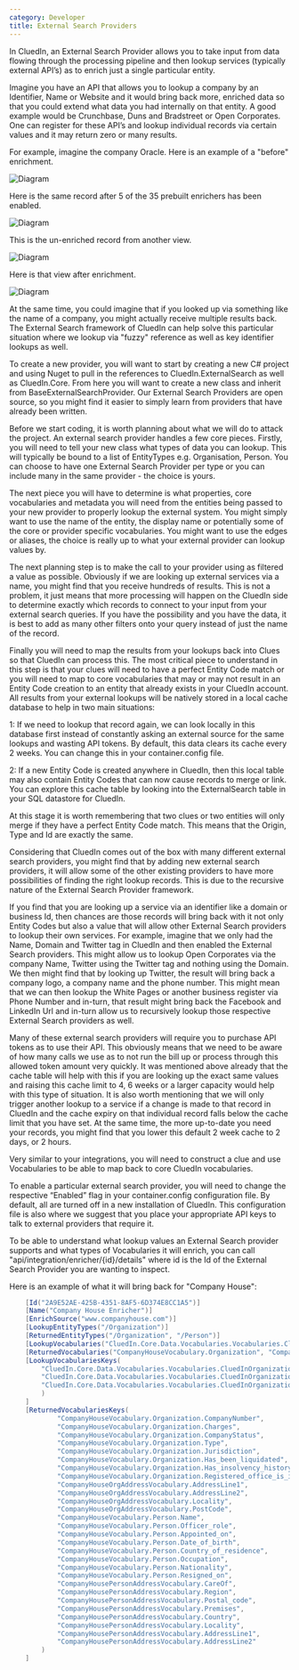 ```yaml
---
category: Developer
title: External Search Providers
---
```


In CluedIn, an External Search Provider allows you to take input from data flowing through the processing pipeline and then lookup services (typically external API’s) as to enrich just a single particular entity. 

Imagine you have an API that allows you to lookup a company by an Identifier, Name or Website and it would bring back more, enriched data so that you could extend what data you had internally on that entity. A good example would be Crunchbase, Duns and Bradstreet or Open Corporates. One can register for these API’s and lookup individual records via certain values and it may return zero or many results. 

For example, imagine the company Oracle. Here is an example of a "before" enrichment.

![Diagram](oracle-properties.png)

Here is the same record after 5 of the 35 prebuilt enrichers has been enabled. 

![Diagram](oracle-properties-enriched.png)

This is the un-enriched record from another view.

![Diagram](oracle-unified-view.png)

Here is that view after enrichment. 

![Diagram](oracle-unified-view-enriched.png)

At the same time, you could imagine that if you looked up via something like the name of a company, you might actually receive multiple results back. The External Search framework of CluedIn can help solve this particular situation where we lookup via "fuzzy" reference as well as key identifier lookups as well. 

To create a new provider, you will want to start by creating a new C# project and using Nuget to pull in the references to CluedIn.ExternalSearch as well as CluedIn.Core. From here you will want to create a new class and inherit from BaseExternalSearchProvider. Our External Search Providers are open source, so you might find it easier to simply learn from providers that have already been written. 

Before we start coding, it is worth planning about what we will do to attack the project. An external search provider handles a few core pieces. Firstly, you will need to tell your new class what types of data you can lookup. This will typically be bound to a list of EntityTypes e.g. Organisation, Person. You can choose to have one External Search Provider per type or you can include many in the same provider - the choice is yours. 

The next piece you will have to determine is what properties, core vocabularies and metadata you will need from the entities being passed to your new provider to properly lookup the external system. You might simply want to use the name of the entity, the display name or potentially some of the core or provider specific vocabularies. You might want to use the edges or aliases, the choice is really up to what your external provider can lookup values by. 

The next planning step is to make the call to your provider using as filtered a value as possible. Obviously if we are looking up external services via a name, you might find that you receive hundreds of results. This is not a problem, it just means that more processing will happen on the CluedIn side to determine exactly which records to connect to your input from your external search queries. If you have the possibility and you have the data, it is best to add as many other filters onto your query instead of just the name of the record.

Finally you will need to map the results from your lookups back into Clues so that CluedIn can process this. The most critical piece to understand in this step is that your clues will need to have a perfect Entity Code match or you will need to map to core vocabularies that may or may not result in an Entity Code creation to an entity that already exists in your CluedIn account. All results from your external lookups will be natively stored in a local cache database to help in two main situations: 

1: If we need to lookup that record again, we can look locally in this database first instead of constantly asking an external source for the same lookups and wasting API tokens. By default, this data clears its cache every 2 weeks. You can change this in your container.config file.

2: If a new Entity Code is created anywhere in CluedIn, then this local table may also contain Entity Codes that can now cause records to merge or link. You can explore this cache table by looking into the ExternalSearch table in your SQL datastore for CluedIn.

At this stage it is worth remembering that two clues or two entities will only merge if they have a perfect Entity Code match. This means that the Origin, Type and Id are exactly the same. 

Considering that CluedIn comes out of the box with many different external search providers, you might find that by adding new external search providers, it will allow some of the other existing providers to have more possibilities of finding the right lookup records. This is due to the recursive nature of the External Search Provider framework. 

If you find that you are looking up a service via an identifier like a domain or business Id, then chances are those records will bring back with it not only Entity Codes but also a value that will allow other External Search providers to lookup their own services. For example, imagine that we only had the Name, Domain and Twitter tag in CluedIn and then enabled the External Search providers. This might allow us to lookup Open Corporates via the company Name, Twitter using the Twitter tag and nothing using the Domain. We then might find that by looking up Twitter, the result will bring back a company logo, a company name and the phone number. This might mean that we can then lookup the White Pages or another business register via Phone Number and in-turn, that result might bring back the Facebook and LinkedIn Url and in-turn allow us to recursively lookup those respective External Search providers as well. 

Many of these external search providers will require you to purchase API tokens as to use their API. This obviously means that we need to be aware of how many calls we use as to not run the bill up or process through this allowed token amount very quickly. It was mentioned above already that the cache table will help with this if you are looking up the exact same values and raising this cache limit to 4, 6 weeks or a larger capacity would help with this type of situation. It is also worth mentioning that we will only trigger another lookup to a service if a change is made to that record in CluedIn and the cache expiry on that individual record falls below the cache limit that you have set. At the same time, the more up-to-date you need your records, you might find that you lower this default 2 week cache to 2 days, or 2 hours. 

Very similar to your integrations, you will need to construct a clue and use Vocabularies to be able to map back to core CluedIn vocabularies. 

To enable a particular external search provider, you will need to change the respective “Enabled” flag in your container.config configuration file. By default, all are turned off in a new installation of CluedIn. This configuration file is also where we suggest that you place your appropriate API keys to talk to external providers that require it. 

To be able to understand what lookup values an External Search provider supports and what types of Vocabularies it will enrich, you can call "api/integration/enricher/{id}/details" where id is the Id of the External Search Provider you are wanting to inspect. 

Here is an example of what it will bring back for "Company House":

```csharp
    [Id("2A9E52AE-425B-4351-8AF5-6D374E8CC1A5")]
    [Name("Company House Enricher")]
    [EnrichSource("www.companyhouse.com")]
    [LookupEntityTypes("/Organization")]
    [ReturnedEntityTypes("/Organization", "/Person")]
    [LookupVocabularies("CluedIn.Core.Data.Vocabularies.Vocabularies.CluedInOrganization")]
    [ReturnedVocabularies("CompanyHouseVocabulary.Organization", "CompanyHouseVocabulary.Person")]
    [LookupVocabulariesKeys(
        "CluedIn.Core.Data.Vocabularies.Vocabularies.CluedInOrganization.CodesCompanyHouse",
        "CluedIn.Core.Data.Vocabularies.Vocabularies.CluedInOrganization.AddressCountryCode",
        "CluedIn.Core.Data.Vocabularies.Vocabularies.CluedInOrganization.OrganizationName"
        )
    ]
    [ReturnedVocabulariesKeys(
            "CompanyHouseVocabulary.Organization.CompanyNumber",
            "CompanyHouseVocabulary.Organization.Charges",
            "CompanyHouseVocabulary.Organization.CompanyStatus",
            "CompanyHouseVocabulary.Organization.Type",
            "CompanyHouseVocabulary.Organization.Jurisdiction",
            "CompanyHouseVocabulary.Organization.Has_been_liquidated",
            "CompanyHouseVocabulary.Organization.Has_insolvency_history",
            "CompanyHouseVocabulary.Organization.Registered_office_is_in_dispute",
            "CompanyHouseOrgAddressVocabulary.AddressLine1",
            "CompanyHouseOrgAddressVocabulary.AddressLine2",
            "CompanyHouseOrgAddressVocabulary.Locality",
            "CompanyHouseOrgAddressVocabulary.PostCode",
            "CompanyHouseVocabulary.Person.Name",
            "CompanyHouseVocabulary.Person.Officer_role",
            "CompanyHouseVocabulary.Person.Appointed_on",
            "CompanyHouseVocabulary.Person.Date_of_birth",
            "CompanyHouseVocabulary.Person.Country_of_residence",
            "CompanyHouseVocabulary.Person.Occupation",
            "CompanyHouseVocabulary.Person.Nationality",
            "CompanyHouseVocabulary.Person.Resigned_on",
            "CompanyHousePersonAddressVocabulary.CareOf",
            "CompanyHousePersonAddressVocabulary.Region",
            "CompanyHousePersonAddressVocabulary.Postal_code",
            "CompanyHousePersonAddressVocabulary.Premises",
            "CompanyHousePersonAddressVocabulary.Country",
            "CompanyHousePersonAddressVocabulary.Locality",
            "CompanyHousePersonAddressVocabulary.AddressLine1",
            "CompanyHousePersonAddressVocabulary.AddressLine2"
        )
    ]
```